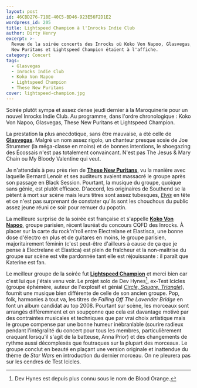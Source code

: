 ```yaml
---
layout: post
id: 46CBD276-718E-40C5-BD46-923E56F2D1E2
wordpress_id: 205
title: Lightspeed Champion à l'Inrocks Indie Club
author: Dirty Henry
excerpt: >-
  Revue de la soirée concerts des Inrocks où Koko Von Napoo, Glasvegas, These
  New Puritans et Lightspeed Champion étaient à l'affiche.
category: Concert
tags:
  - Glasvegas
  - Inrocks Indie Club
  - Koko Von Napoo
  - Lightspeed Champion
  - These New Puritans
cover: lightspeed-champion.jpg
---
```


Soirée plutôt sympa et assez dense jeudi dernier à la Maroquinerie pour un
nouvel Inrocks Indie Club. Au programme, dans l'ordre chronologique : Koko Von
Napoo, Glasvegas, These New Puritans et Lightspeed Champion.

La prestation la plus anecdotique, sans être mauvaise, a été celle de
[**Glasvegas**][1]. Malgré un nom assez rigolo, un chanteur presque sosie de Joe
Strummer (la méga-classe en moins) et de bonnes intentions, le shoegazing des
Écossais n'est pas totalement convaincant. N'est pas The Jesus & Mary Chain ou
My Bloody Valentine qui veut.

Je n'attendais à peu près rien de [**These New Puritans**][2], vu la manière
avec laquelle Bernard Lenoir et ses auditeurs avaient massacré le groupe après
son passage en Black Session. Pourtant, la musique du groupe, quoique sans
génie, est plutôt efficace. D'accord, les originaires de Southend se la pètent à
mort sur scène mais leurs titres sont assez tubesques, [_Elvis_][6] en tête et
ce n'est pas surprenant de constater qu'ils sont les chouchous du public assez
jeune réuni ce soir pour remuer du popotin.

La meilleure surprise de la soirée est française et s'appelle [**Koko Von
Napoo**][3], groupe parisien, récent lauréat du concours CQFD des Inrocks. À
placer sur la carte du rock'n'roll entre Electrelane et Elastisca, une bonne
dose d'électro en plus et de guitares en moins, le groupe parisien,
majoritairement féminin (c'est peut-être d'ailleurs à cause de ça que je pense à
Electrelane et Elastica) est plein de fraîcheur et la non-maîtrise du groupe sur
scène est vite pardonnée tant elle est réjouissante : il paraît que Katerine est
fan.

Le meilleur groupe de la soirée fut [**Lightspeed Champion**][4] et merci bien
car c'est lui que j'étais venu voir. Le projet solo de Dev Hynes[^1], ex-Test
Icicles (groupe éphémère, auteur de l'explosif et génial [_Circle, Square,
Triangle_][5]), fournit une musique bien différente de celle de son ancien
groupe. Pop, folk, harmonies à tout va, les titres de _Falling Off The Lavender
Bridge_ en font un album candidat au top 2008. Pourtant sur scène, les morceaux
sont arrangés différemment et on soupçonne que cela est davantage motivé par des
contraintes musicales et techniques que par vrai choix artistique mais le groupe
compense par une bonne humeur inébranlable (sourire radieux pendant
l'intégralité du concert pour tous les membres, particulièrement craquant
lorsqu'il s'agit de la batteuse, Anna Prior) et des changements de rythme aussi
décomplexés que foutraques sur la plupart des morceaux. Le groupe conclut en
beauté en plaçant une version originale et inattendue du thème de _Star Wars_ en
introduction du dernier morceau. On ne pleurera pas sur les cendres de Test
Icicles.

[^1]: Dev Hynes est depuis plus connu sous le nom de Blood Orange.

[1]: https://glasvegas.net/
[2]: https://www.thesenewpuritans.com/
[3]: https://www.discogs.com/artist/952967-Koko-Von-Napoo
[4]: https://en.wikipedia.org/wiki/Dev_Hynes
[5]: https://youtu.be/RWU1B6Gwb1w
[6]: https://youtu.be/lzHwRcOsDNw
